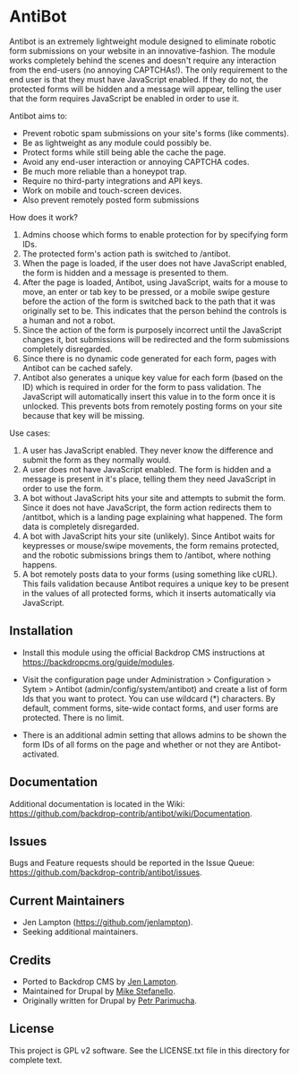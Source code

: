 AntiBot
=======

Antibot is an extremely lightweight module designed to eliminate robotic form
submissions on your website in an innovative-fashion. The module works
completely behind the scenes and doesn't require any interaction from the
end-users (no annoying CAPTCHAs!). The only requirement to the end user is
that they must have JavaScript enabled. If they do not, the protected forms
will be hidden and a message will appear, telling the user that the form
requires JavaScript be enabled in order to use it.

Antibot aims to:

* Prevent robotic spam submissions on your site's forms (like comments).
* Be as lightweight as any module could possibly be.
* Protect forms while still being able the cache the page.
* Avoid any end-user interaction or annoying CAPTCHA codes.
* Be much more reliable than a honeypot trap.
* Require no third-party integrations and API keys.
* Work on mobile and touch-screen devices.
* Also prevent remotely posted form submissions

How does it work?

1. Admins choose which forms to enable protection for by specifying form IDs.
1. The protected form's action path is switched to /antibot.
1. When the page is loaded, if the user does not have JavaScript enabled, the
   form is hidden and a message is presented to them.
1. After the page is loaded, Antibot, using JavaScript, waits for a mouse to
   move, an enter or tab key to be pressed, or a mobile swipe gesture before
   the action of the form is switched back to the path that it was originally
   set to be. This indicates that the person behind the controls is a human and
   not a robot.
1. Since the action of the form is purposely incorrect until the JavaScript
   changes it, bot submissions will be redirected and the form submissions
   completely disregarded.
1. Since there is no dynamic code generated for each form, pages with Antibot
   can be cached safely.
1. Antibot also generates a unique key value for each form (based on the ID)
   which is required in order for the form to pass validation. The JavaScript
   will automatically insert this value in to the form once it is unlocked.
   This prevents bots from remotely posting forms on your site because that key
   will be missing.

Use cases:

1. A user has JavaScript enabled. They never know the difference and submit the
   form as they normally would.
1. A user does not have JavaScript enabled. The form is hidden and a message is
   present in it's place, telling them they need JavaScript in order to use the
   form.
1. A bot without JavaScript hits your site and attempts to submit the form.
   Since it does not have JavaScript, the form action redirects them to
   /antitbot, which is a landing page explaining what happened. The form data
   is completely disregarded.
1. A bot with JavaScript hits your site (unlikely). Since Antibot waits for
   keypresses or mouse/swipe movements, the form remains protected, and the
   robotic submissions brings them to /antibot, where nothing happens.
1. A bot remotely posts data to your forms (using something like cURL). This
   fails validation because Antibot requires a unique key to be present in the
   values of all protected forms, which it inserts automatically via JavaScript.


Installation
------------

- Install this module using the official Backdrop CMS instructions at
  https://backdropcms.org/guide/modules.

- Visit the configuration page under Administration > Configuration > Sytem >
  Antibot (admin/config/system/antibot) and create a list of form Ids that
  you want to protect. You can use wildcard (*) characters. By default, comment
  forms, site-wide contact forms, and user forms are protected. There is no
  limit.

- There is an additional admin setting that allows admins to be shown the form
  IDs of all forms on the page and whether or not they are Antibot-activated.


Documentation
-------------

Additional documentation is located in the Wiki:
https://github.com/backdrop-contrib/antibot/wiki/Documentation.

Issues
------

Bugs and Feature requests should be reported in the Issue Queue:
https://github.com/backdrop-contrib/antibot/issues.

Current Maintainers
-------------------

- Jen Lampton (https://github.com/jenlampton).
- Seeking additional maintainers.

Credits
-------

- Ported to Backdrop CMS by [Jen Lampton](https://github.com/jenlampton).
- Maintained for Drupal by [Mike Stefanello](https://www.drupal.org/u/mstef).
- Originally written for Drupal by [Petr Parimucha](https://www.drupal.org/u/parisek).

License
-------

This project is GPL v2 software. See the LICENSE.txt file in this directory for
complete text.
